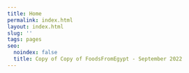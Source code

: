 ```yaml
---
title: Home
permalink: index.html
layout: index.html
slug: ''
tags: pages
seo:
  noindex: false
  title: Copy of Copy of FoodsFromEgypt - September 2022
---
```



